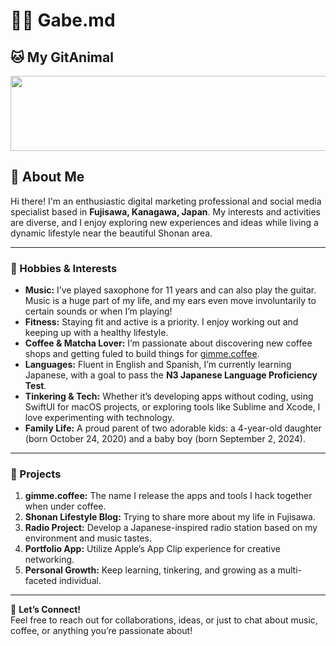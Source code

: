 # 🏄‍♂️ Gabe.md

## 🐱 My GitAnimal
<a href="https://github.com/devxb/gitanimals">
  <img
    src="https://render.gitanimals.org/lines/gabeperez"
    width="600"
    height="120"
  />
</a>

## 👋 About Me

Hi there! I'm an enthusiastic digital marketing professional and social media specialist based in **Fujisawa, Kanagawa, Japan**. My interests and activities are diverse, and I enjoy exploring new experiences and ideas while living a dynamic lifestyle near the beautiful Shonan area.

---

### 🎵 Hobbies & Interests

- **Music:** I’ve played saxophone for 11 years and can also play the guitar. Music is a huge part of my life, and my ears even move involuntarily to certain sounds or when I’m playing!
- **Fitness:** Staying fit and active is a priority. I enjoy working out and keeping up with a healthy lifestyle.
- **Coffee & Matcha Lover:** I’m passionate about discovering new coffee shops and getting fuled to build things for [gimme.coffee](https://gimme.coffee).
- **Languages:** Fluent in English and Spanish, I’m currently learning Japanese, with a goal to pass the **N3 Japanese Language Proficiency Test**.
- **Tinkering & Tech:** Whether it’s developing apps without coding, using SwiftUI for macOS projects, or exploring tools like Sublime and Xcode, I love experimenting with technology.
- **Family Life:** A proud parent of two adorable kids: a 4-year-old daughter (born October 24, 2020) and a baby boy (born September 2, 2024).

---

### 🌟 Projects

1. **gimme.coffee:** The name I release the apps and tools I hack together when under coffee.
2. **Shonan Lifestyle Blog:** Trying to share more about my life in Fujisawa.
3. **Radio Project:** Develop a Japanese-inspired radio station based on my environment and music tastes.
4. **Portfolio App:** Utilize Apple’s App Clip experience for creative networking.
5. **Personal Growth:** Keep learning, tinkering, and growing as a multi-faceted individual.

---

📩 **Let’s Connect!**  
Feel free to reach out for collaborations, ideas, or just to chat about music, coffee, or anything you’re passionate about!
